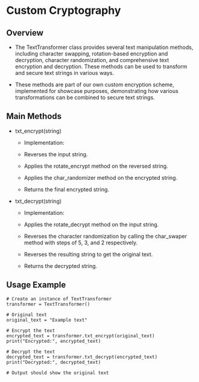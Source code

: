 # Custom Cryptography

## Overview

- The TextTransformer class provides several text manipulation methods, including character swapping, rotation-based encryption and decryption, character randomization, and comprehensive text encryption and decryption. These methods can be used to transform and secure text strings in various ways.


- These methods are part of our own custom encryption scheme, implemented for showcase purposes, demonstrating how various transformations can be combined to secure text strings.

## Main Methods
- txt_encrypt(string)
  - Implementation:
  
  - Reverses the input string.

  - Applies the rotate_encrypt method on the reversed string.

  - Applies the char_randomizer method on the encrypted string.

  - Returns the final encrypted string.

- txt_decrypt(string)
    - Implementation:

  - Applies the rotate_decrypt method on the input string.

  - Reverses the character randomization by calling the char_swaper method with steps of 5, 3, and 2 respectively.

  - Reverses the resulting string to get the original text.

  - Returns the decrypted string.

## Usage Example

```
# Create an instance of TextTransformer
transformer = TextTransformer()

# Original text
original_text = "Example text"

# Encrypt the text
encrypted_text = transformer.txt_encrypt(original_text)
print("Encrypted:", encrypted_text)

# Decrypt the text
decrypted_text = transformer.txt_decrypt(encrypted_text)
print("Decrypted:", decrypted_text)

# Output should show the original text
```
